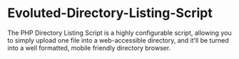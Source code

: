 # Evoluted-Directory-Listing-Script
The PHP Directory Listing Script is a highly configurable script, allowing you to simply upload one file into a web-accessible directory, and it’ll be turned into a well formatted, mobile friendly directory browser.
